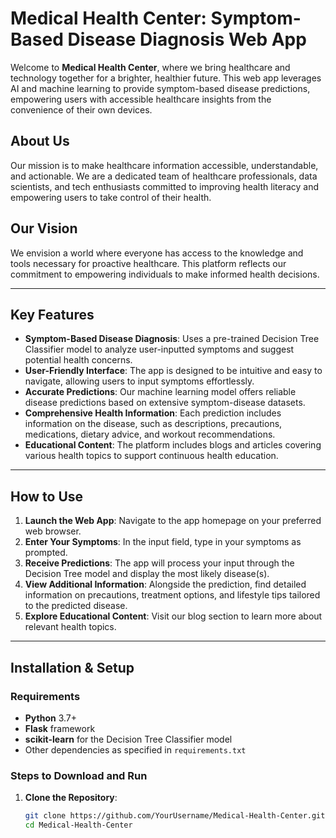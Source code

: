 # Medical Health Center: Symptom-Based Disease Diagnosis Web App

Welcome to **Medical Health Center**, where we bring healthcare and technology together for a brighter, healthier future. This web app leverages AI and machine learning to provide symptom-based disease predictions, empowering users with accessible healthcare insights from the convenience of their own devices.

## About Us

Our mission is to make healthcare information accessible, understandable, and actionable. We are a dedicated team of healthcare professionals, data scientists, and tech enthusiasts committed to improving health literacy and empowering users to take control of their health.

## Our Vision

We envision a world where everyone has access to the knowledge and tools necessary for proactive healthcare. This platform reflects our commitment to empowering individuals to make informed health decisions.

---

## Key Features

- **Symptom-Based Disease Diagnosis**: Uses a pre-trained Decision Tree Classifier model to analyze user-inputted symptoms and suggest potential health concerns.
- **User-Friendly Interface**: The app is designed to be intuitive and easy to navigate, allowing users to input symptoms effortlessly.
- **Accurate Predictions**: Our machine learning model offers reliable disease predictions based on extensive symptom-disease datasets.
- **Comprehensive Health Information**: Each prediction includes information on the disease, such as descriptions, precautions, medications, dietary advice, and workout recommendations.
- **Educational Content**: The platform includes blogs and articles covering various health topics to support continuous health education.

---

## How to Use

1. **Launch the Web App**: Navigate to the app homepage on your preferred web browser.
2. **Enter Your Symptoms**: In the input field, type in your symptoms as prompted.
3. **Receive Predictions**: The app will process your input through the Decision Tree model and display the most likely disease(s).
4. **View Additional Information**: Alongside the prediction, find detailed information on precautions, treatment options, and lifestyle tips tailored to the predicted disease.
5. **Explore Educational Content**: Visit our blog section to learn more about relevant health topics.

---

## Installation & Setup

### Requirements

- **Python** 3.7+
- **Flask** framework
- **scikit-learn** for the Decision Tree Classifier model
- Other dependencies as specified in `requirements.txt`

### Steps to Download and Run

1. **Clone the Repository**:
   ```bash
   git clone https://github.com/YourUsername/Medical-Health-Center.git
   cd Medical-Health-Center
